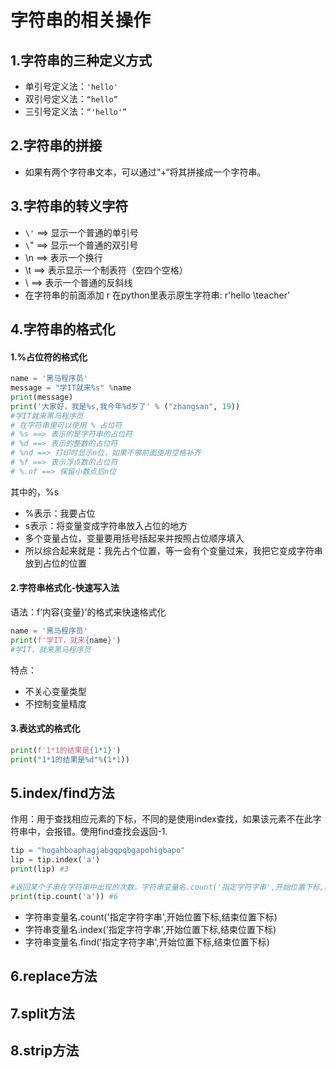 # 字符串的相关操作

## 1.字符串的三种定义方式

- 单引号定义法：`'hello'`
- 双引号定义法：`“hello”`
- 三引号定义法：`“'hello'”`

## 2.字符串的拼接

- 如果有两个字符串文本，可以通过“+“将其拼接成一个字符串。

## 3.字符串的转义字符

- `\'` ==> 显示一个普通的单引号
- `\`" ==> 显示一个普通的双引号
- \n ==> 表示一个换行
- \t ==> 表示显示一个制表符（空四个空格）
- \\ ==> 表示一个普通的反斜线
- 在字符串的前面添加 r 在python里表示原生字符串: r'hello \teacher'

## 4.字符串的格式化

#### 1.%占位符的格式化

```python
name = '黑马程序员'
message = "学IT就来%s" %name
print(message)
print('大家好，我是%s,我今年%d岁了' % ("zhangsan", 19))
#学IT就来黑马程序员
# 在字符串里可以使用 % 占位符
# %s ==> 表示的是字符串的占位符
# %d ==> 表示的整数的占位符
# %nd ==> 打印时显示n位，如果不够前面使用空格补齐
# %f ==> 表示浮点数的占位符
# %.nf ==> 保留小数点后n位
```

其中的，%s

- %表示：我要占位
- s表示：将变量变成字符串放入占位的地方
- 多个变量占位，变量要用括号括起来并按照占位顺序填入
- 所以综合起来就是：我先占个位置，等一会有个变量过来，我把它变成字符串放到占位的位置

#### 2.字符串格式化-快速写入法

语法：f‘内容{变量}’的格式来快速格式化

```python
name = '黑马程序员'
print(f'学IT，就来{name}')
#学IT，就来黑马程序员
```

特点：

- 不关心变量类型
- 不控制变量精度

#### 3.表达式的格式化

```python
print(f'1*1的结果是{1*1}')
print("1*1的结果是%d"%(1*1))
```

## 5.index/find方法

作用：用于查找相应元素的下标，不同的是使用index查找，如果该元素不在此字符串中，会报错。使用find查找会返回-1.

```python
tip = "hogahboaphagjabgqpqbgapohigbapo"
lip = tip.index('a')
print(lip) #3

#返回某个子串在字符串中出现的次数。字符串变量名.count('指定字符字串',开始位置下标,结束位置下标)
print(tip.count('a')) #6
```

- 字符串变量名.count('指定字符字串',开始位置下标,结束位置下标)
- 字符串变量名.index('指定字符字串',开始位置下标,结束位置下标)
- 字符串变量名.find('指定字符字串',开始位置下标,结束位置下标)

## 6.replace方法

## 7.split方法

## 8.strip方法